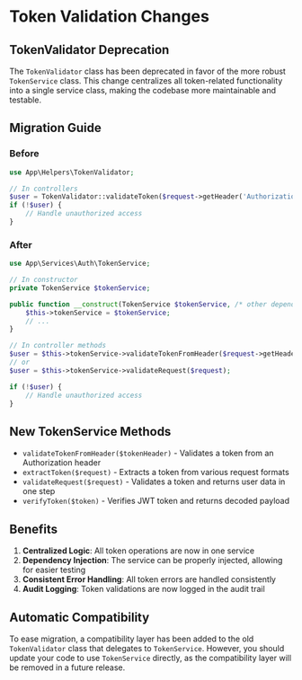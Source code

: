 # Token Validation Changes

## TokenValidator Deprecation

The `TokenValidator` class has been deprecated in favor of the more robust `TokenService` class. This change centralizes all token-related functionality into a single service class, making the codebase more maintainable and testable.

## Migration Guide

### Before

```php
use App\Helpers\TokenValidator;

// In controllers
$user = TokenValidator::validateToken($request->getHeader('Authorization'));
if (!$user) {
    // Handle unauthorized access
}
```

### After

```php
use App\Services\Auth\TokenService;

// In constructor
private TokenService $tokenService;

public function __construct(TokenService $tokenService, /* other dependencies */) {
    $this->tokenService = $tokenService;
    // ...
}

// In controller methods
$user = $this->tokenService->validateTokenFromHeader($request->getHeader('Authorization')[0] ?? null);
// or
$user = $this->tokenService->validateRequest($request);

if (!$user) {
    // Handle unauthorized access
}
```

## New TokenService Methods

- `validateTokenFromHeader($tokenHeader)` - Validates a token from an Authorization header
- `extractToken($request)` - Extracts a token from various request formats
- `validateRequest($request)` - Validates a token and returns user data in one step
- `verifyToken($token)` - Verifies JWT token and returns decoded payload

## Benefits

1. **Centralized Logic**: All token operations are now in one service
2. **Dependency Injection**: The service can be properly injected, allowing for easier testing
3. **Consistent Error Handling**: All token errors are handled consistently
4. **Audit Logging**: Token validations are now logged in the audit trail

## Automatic Compatibility

To ease migration, a compatibility layer has been added to the old `TokenValidator` class that delegates to `TokenService`. However, you should update your code to use `TokenService` directly, as the compatibility layer will be removed in a future release.
